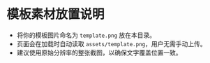 # 模板素材放置说明

- 将你的模板图片命名为 `template.png` 放在本目录。
- 页面会在加载时自动读取 `assets/template.png`，用户无需手动上传。
- 建议使用原始分辨率的整张截图，以确保文字覆盖位置一致。
